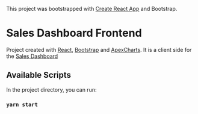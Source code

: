 This project was bootstrapped with [Create React App](https://github.com/facebook/create-react-app) and Bootstrap.

# Sales Dashboard Frontend

Project created with [React](https://github.com/facebook/create-react-app), [Bootstrap](https://getbootstrap.com/) and [ApexCharts](https://apexcharts.com/).
It is a client side for the [Sales Dashboard](https://github.com/mksiq/sales-dashboard)

## Available Scripts

In the project directory, you can run:

### `yarn start`
